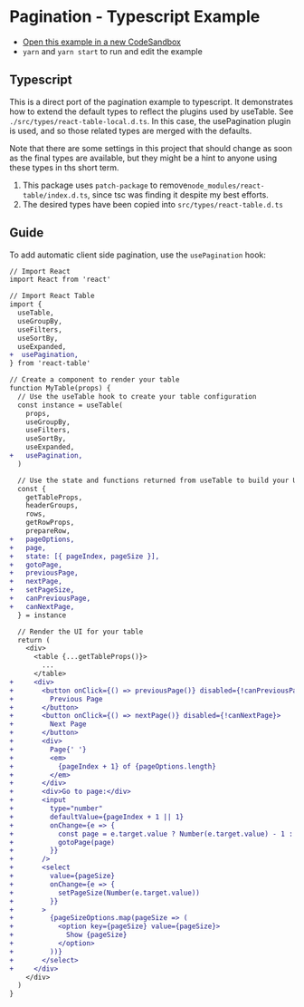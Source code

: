 # Pagination - Typescript Example

- [Open this example in a new CodeSandbox](https://codesandbox.io/s/github/tannerlinsley/react-table/tree/master/examples/pagination-ts)
- `yarn` and `yarn start` to run and edit the example

## Typescript

This is a direct port of the pagination example to typescript. It demonstrates how to extend the default types to reflect the plugins used by useTable. See `./src/types/react-table-local.d.ts`. In this case, the usePagination plugin is used, and so those related types are merged with the defaults.

Note that there are some settings in this project that should change as soon as the final types are available, but they might be a hint to anyone using these types in ths short term.

1.  This package uses `patch-package` to remove`node_modules/react-table/index.d.ts`, since tsc was finding it despite my best efforts.
2.  The desired types have been copied into `src/types/react-table.d.ts`

## Guide

To add automatic client side pagination, use the `usePagination` hook:

```diff
// Import React
import React from 'react'

// Import React Table
import {
  useTable,
  useGroupBy,
  useFilters,
  useSortBy,
  useExpanded,
+  usePagination,
} from 'react-table'

// Create a component to render your table
function MyTable(props) {
  // Use the useTable hook to create your table configuration
  const instance = useTable(
    props,
    useGroupBy,
    useFilters,
    useSortBy,
    useExpanded,
+   usePagination,
  )

  // Use the state and functions returned from useTable to build your UI
  const {
    getTableProps,
    headerGroups,
    rows,
    getRowProps,
    prepareRow,
+   pageOptions,
+   page,
+   state: [{ pageIndex, pageSize }],
+   gotoPage,
+   previousPage,
+   nextPage,
+   setPageSize,
+   canPreviousPage,
+   canNextPage,
  } = instance

  // Render the UI for your table
  return (
    <div>
      <table {...getTableProps()}>
        ...
      </table>
+     <div>
+       <button onClick={() => previousPage()} disabled={!canPreviousPage}>
+         Previous Page
+       </button>
+       <button onClick={() => nextPage()} disabled={!canNextPage}>
+         Next Page
+       </button>
+       <div>
+         Page{' '}
+         <em>
+           {pageIndex + 1} of {pageOptions.length}
+         </em>
+       </div>
+       <div>Go to page:</div>
+       <input
+         type="number"
+         defaultValue={pageIndex + 1 || 1}
+         onChange={e => {
+           const page = e.target.value ? Number(e.target.value) - 1 : 0
+           gotoPage(page)
+         }}
+       />
+       <select
+         value={pageSize}
+         onChange={e => {
+           setPageSize(Number(e.target.value))
+         }}
+       >
+         {pageSizeOptions.map(pageSize => (
+           <option key={pageSize} value={pageSize}>
+             Show {pageSize}
+           </option>
+         ))}
+       </select>
+     </div>
    </div>
  )
}
```
